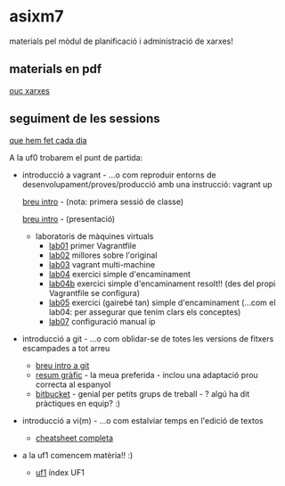 # asixm7
materials pel mòdul de planificació i administració de xarxes!

## materials en pdf
[ouc xarxes](http://hdl.handle.net/10609/53841) 

## seguiment de les sessions
[que hem fet cada dia](sessions/README.md)

A la uf0 trobarem el punt de partida:
- introducció a vagrant - ...o com reproduir entorns de desenvolupament/proves/producció amb una instrucció: vagrant up

  [breu intro](uf0/intro-vagrant/intro-joan-vagrant.md) - (nota: primera sessió de classe)

  [breu intro](https://gitpitch.com/joaniznardo/asixm7/master?puf0/intro-vagrant) - (presentació)

  - laboratoris de màquines virtuals
    - [lab01](uf0/vagrant-labs/lab01) primer Vagrantfile
    - [lab02](uf0/vagrant-labs/lab02) millores sobre l'original
    - [lab03](uf0/vagrant-labs/lab03) vagrant multi-machine
    - [lab04](uf0/vagrant-labs/lab04) exercici simple d'encaminament
    - [lab04b](uf0/vagrant-labs/lab04b) exercici simple d'encaminament resolt!! (des del propi Vagrantfile se configura)
    - [lab05](uf0/vagrant-labs/lab05) exercici (gairebé tan) simple d'encaminament (...com el lab04: per assegurar que tenim clars els conceptes)
    - [lab07](uf0/vagrant-labs/lab07) configuració manual ip
- introducció a git - ...o com oblidar-se de totes les versions de fitxers escampades a tot arreu
  - [breu intro a git](http://rogerdudler.github.io/git-guide/index.es.html) 
  - [resum gràfic](https://ndpsoftware.com/git-cheatsheet.html#loc=;) - la meua preferida - inclou una adaptació prou correcta al espanyol
  - [bitbucket](https://bitbucket.org/product) - genial per petits grups de treball - ? algú ha dit pràctiques en equip? :)
- introducció a vi(m) - ...o com estalviar temps en l'edició de textos
  - [cheatsheet completa](http://www.c50k.com/vim)

- a la uf1 comencem matèria!! :)
  - [uf1](uf1/README.md) índex UF1
